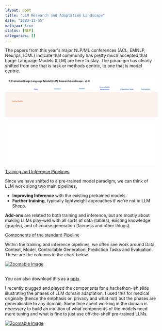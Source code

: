 ```yaml
--- 
layout: post
title: "LLM Research and Adaptation Landscape"
date: "2023-12-05"
mathjax: true
status: [NLP]
categories: []
---
```


The papers from this year's major NLP/ML conferences (ACL, EMNLP, Neurips, ICML) indicate that community has pretty much accepted that Large Language Models (LLM) are here to stay. The paradigm has clearly shifted from one that is task or methods centric, to one that is model centric. 

![Fig1](/assets/LLMResearchLandscape.gif)

<u>Training and Inference Pipelines</u>
 
Since we have shifted to a pre-trained model paradigm, we can think of LLM work along two main pipelines, 
* **Improving Inference** with the existing pretrained models.
* **Further training**, typically lightweight approaches if we're not in LLM Shops. 

**Add-ons** are related to both training and inference, but are mostly about making LLMs play-well with all sorts of data (tables), existing knowledge (graphs), and of course generation (fairness and other things). 

<u>Components of the standard Pipeline</u>

Within the training and inference pipelines, we often see work around Data, Context, Model, Controllable Generation, Prediction Tasks and Evaluation. These are the columns in the chart below.

<div id="image-container">
    <a href="{{ site.baseurl }}/assets/LLMResearchLandscape.png" target="_blank" id="zoomable-link">
        <img src="{{ site.baseurl }}/assets/LLMResearchLandscape.png" alt="Zoomable Image">
    </a>
</div>


<br>

You can also download this as a [pptx](/assets/LLMResearchLandscape.pptx).

I recently plugged and played the components for a hackathon-ish slide illustrating the phases of LLM domain adaptation. I used this for medical originally (hence the emphasis on privacy and what not) but the phases are generalisable to any domain. Some time spent working in the domain is necessary to build an intuition of what components of the models need more tuning and what is fine to just use off-the-shelf pre-trained LLMs. 

<div id="image-container">
    <a href="{{ site.baseurl }}/assets/domain_adapt_phase.png" target="_blank" id="zoomable-link">
        <img src="{{ site.baseurl }}/assets/domain_adapt_phase.png" alt="Zoomable Image">
    </a>
</div>
